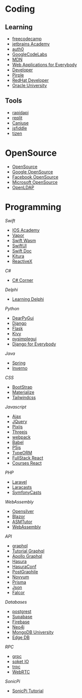 # Coding

## Learning
* [freecodecamp](https://www.freecodecamp.org/)
* [jetbrains Academy](https://www.jetbrains.com/academy/)
* [auth0](https://auth0.com/resources)
* [GoogleCodeLabs](https://codelabs.developers.google.com/)
* [MDN](https://developer.mozilla.org/de/)
* [Web Applications for Everybody](https://www.wa4e.com/lessons)
* [Developer](https://www.developer.com/)
* [Pirple](https://www.pirple.com/)
* [RedHat Developer](https://developers.redhat.com/)
* [Oracle University](https://education.oracle.com/pt_BR/)

## Tools
* [rapidapi](https://rapidapi.com/hub)
* [replit](https://replit.com/)
* [Caniuse](https://caniuse.com/?search=date)
* [jsfiddle](https://jsfiddle.net/)
* [tizen](https://developer.tizen.org/development/tizen-studio/)

# OpenSource
* [OpenSource](https://opensource.com/)
* [Google OpenSource](https://opensource.google/projects/explore/featured)
* [Facebook OpenSource](https://opensource.fb.com/projects)
* [Microsoft OpenSource](https://opensource.microsoft.com/projects)
* [OpenLDAP](https://www.openldap.org/project/)

# Programming
*Swift*
* [IOS Academy](https://courses.iosacademy.io/)
* [Vapor](https://vapor.codes/)
* [Swift Wasm](https://swiftwasm.org/)
* [SwiftUI](https://developer.apple.com/tutorials/swiftui/)
* [Swift Doc](https://www.swift.org/server/)
* [Kitura](https://www.kitura.dev/)
* [ReactiveX](https://reactivex.io/)

*C#*
* [C# Corner](https://www.c-sharpcorner.com/learn/)

*Delphi*
* [Learning Delphi](https://learndelphi.org/pt/#bootcamp)

*Python*
* [DearPyGui](https://github.com/hoffstadt/DearPyGui/wiki)
* [Django](https://www.djangoproject.com/)
* [Flask](https://flask.palletsprojects.com/en/2.0.x/)
* [Kivy](https://kivy.org/#home)
* [pysimplegui](https://pysimplegui.readthedocs.io/en/latest/)
* [Django for Everybody](https://www.dj4e.com/lessons)

*Java*
* [Spring](https://spring.io/)
* [Inverno](https://inverno.io/)

*CSS*
* [BootStrap](https://getbootstrap.com/)
* [Materialize](https://materializecss.com/)
* [Tailwindcss](https://tailwindcss.com/)

*Javascript*
* [Ajax](https://www.w3schools.com/js/js_ajax_intro.asp)
* [JQuery](https://jquery.com/)
* [Pixijs](https://pixijs.com/)
* [Threejs](https://threejs.org/)
* [webpack](https://webpack.js.org/)
* [Babel](https://babeljs.io/)
* [P5js](https://p5js.org/)
* [TypeORM](https://typeorm.io/#/)
* [FullStack React](https://fullstackopen.com/en/#course-contents)
* [Courses React](https://reactjs.org/community/courses.html)

*PHP*
* [Laravel](https://laravel.com/)
* [Laracasts](https://laracasts.com/)
* [SymfonyCasts](https://symfonycasts.com/courses#tracks)

*WebAssembly*
* [Opensilver](https://opensilver.net/)
* [Blazor](https://dotnet.microsoft.com/apps/aspnet/web-apps/blazor)
* [ASMTutor](https://asmtutor.com/)
* [WebAssembly](https://rustwasm.github.io/docs/book/)

*API*
* [graphql](https://graphql.org/)
* [Tutorial Graphql](https://www.howtographql.com/)
* [Apollo Graphql](https://www.apollographql.com/)
* [Hasura](https://hasura.io/)
* [HasuraConf](https://hasura.io/events/hasura-con-2022/)
* [PostGraphile](https://www.graphile.org/postgraphile/)
* [Novvum](https://novvum.io/)
* [Prisma](https://www.prisma.io/)
* [Json](https://www.json.org/json-en.html)
* [Falcor](https://netflix.github.io/falcor/)

*Databases*
* [postgrest](https://postgrest.org/en/v8.0/)
* [Supabase](https://supabase.com/)
* [Firebase](https://firebase.google.com/?gclsrc=aw.ds&gclid=Cj0KCQiAybaRBhDtARIsAIEG3kmT7L2r9q4rl8ecLX2eUt0lvYsJZE1WWI_rnAo-7nMvDglN4jPJ_fMaAicEEALw_wcB)
* [Neo4j](https://neo4j.com/)
* [MongoDB University](https://university.mongodb.com/courses/catalog)
* [Edge DB](https://www.edgedb.com/)

*RPC*
* [grpc](https://grpc.io/)
* [soket IO](https://socket.io/)
* [trpc](https://trpc.io/)
* [WebRTC](https://webrtc.org/)

*SonicPi*
* [SonicPi Tutorial](https://sonic-pi.net/tutorial.html#section-1)
